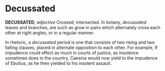 # Decussated

**DECUSSATED**, _adjective_ Crossed; intersected. In botany, _decussated_ leaves and branches, are such as grow in pairs which alternately cross each other at right angles, or in a regular manner.

In rhetoric, a _decussated_ period is one that consists of two rising and two falling clauses, placed in alternate opposition to each other. For example, If impudence could effect as much in courts of justice, as insolence sometimes does in the country, Caesina would now yield to the impudence of Ebutius, as he then yielded to his insolent assault.